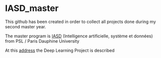 # IASD_master

This github has been created in order to collect all projects done during my second master year.

The master program is [IASD](https://www.lamsade.dauphine.fr/wp/iasd/en/) (Intelligence artificielle, système et données) from PSL / Paris Dauphine University


At this [address](https://www.lamsade.dauphine.fr/~cazenave/DeepLearningProject.html?fbclid=IwAR2zGDBPyA9GSeJ6iNgz5Jv6UWVFJEfY6PRLUTXZun6Vf6r2eNEONLjGqgU
) the Deep Learning Project is described

